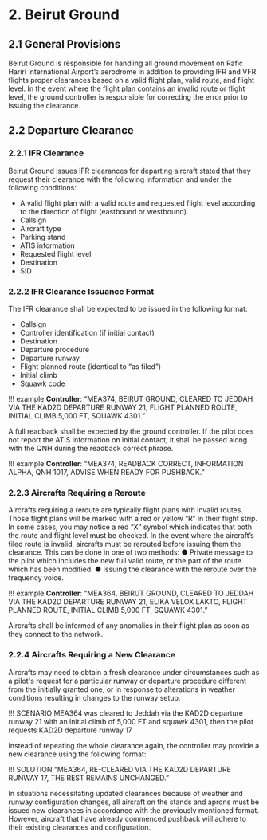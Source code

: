 # 2. Beirut Ground


## 2.1 General Provisions
Beirut Ground is responsible for handling all ground movement on Rafic Hariri International
Airport’s aerodrome in addition to providing IFR and VFR flights proper clearances based on a
valid flight plan, valid route, and flight level.
In the event where the flight plan contains an invalid route or flight level, the ground controller is
responsible for correcting the error prior to issuing the clearance.


## 2.2 Departure Clearance

### 2.2.1 IFR Clearance
Beirut Ground issues IFR clearances for departing aircraft stated that they request their clearance
with the following information and under the following conditions:
- A valid flight plan with a valid route and requested flight level according to the direction of
flight (eastbound or westbound).
- Callsign
- Aircraft type
- Parking stand
- ATIS information
- Requested flight level
- Destination
- SID

### 2.2.2 IFR Clearance Issuance Format

The IFR clearance shall be expected to be issued in the following format:
- Callsign
- Controller identification (if initial contact)
- Destination
- Departure procedure
- Departure runway
- Flight planned route (identical to “as filed”)
- Initial climb
- Squawk code

!!! example
    **Controller**: “MEA374, BEIRUT GROUND, CLEARED TO JEDDAH VIA THE KAD2D DEPARTURE
RUNWAY 21, FLIGHT PLANNED ROUTE, INITIAL CLIMB 5,000 FT, SQUAWK 4301.”

A full readback shall be expected by the ground controller. If the pilot does not report the ATIS
information on initial contact, it shall be passed along with the QNH during the readback correct
phrase.


!!! example
    **Controller**: “MEA374, READBACK CORRECT, INFORMATION ALPHA, QNH 1017, ADVISE WHEN
READY FOR PUSHBACK.”

### 2.2.3 Aircrafts Requiring a Reroute

Aircrafts requiring a reroute are typically flight plans with invalid routes. Those flight plans will be
marked with a red or yellow “R” in their flight strip. In some cases, you may notice a red “X”
symbol which indicates that both the route and flight level must be checked.
In the event where the aircraft’s filed route is invalid, aircrafts must be rerouted before issuing
them the clearance. This can be done in one of two methods:
● Private message to the pilot which includes the new full valid route, or the part of the
route which has been modified.
● Issuing the clearance with the reroute over the frequency voice.

!!! example
    **Controller**: “MEA364, BEIRUT GROUND, CLEARED TO JEDDAH VIA THE KAD2D DEPARTURE
RUNWAY 21, ELIKA VELOX LAKTO, FLIGHT PLANNED ROUTE, INITIAL CLIMB 5,000 FT,
SQUAWK 4301.”

Aircrafts shall be informed of any anomalies in their flight plan as soon as they connect to the
network.


### 2.2.4 Aircrafts Requiring a New Clearance
Aircrafts may need to obtain a fresh clearance under circumstances such as a pilot's request for a particular runway or departure procedure different from the initially granted one, or in response to alterations in weather conditions resulting in changes to the runway setup.


!!! SCENARIO
    MEA364 was cleared to Jeddah via the KAD2D departure runway 21 with an initial climb of 5,000 FT and squawk 4301, then the pilot requests KAD2D departure runway 17

Instead of repeating the whole clearance again, the controller may provide a new clearance using
the following format:

!!! SOLUTION
    “MEA364, RE-CLEARED VIA THE KAD2D DEPARTURE RUNWAY 17, THE REST REMAINS UNCHANGED.”

In situations necessitating updated clearances because of weather and runway configuration changes, all aircraft on the stands and aprons must be issued new clearances in accordance with the previously mentioned format. However, aircraft that have already commenced pushback will adhere to their existing clearances and configuration.

